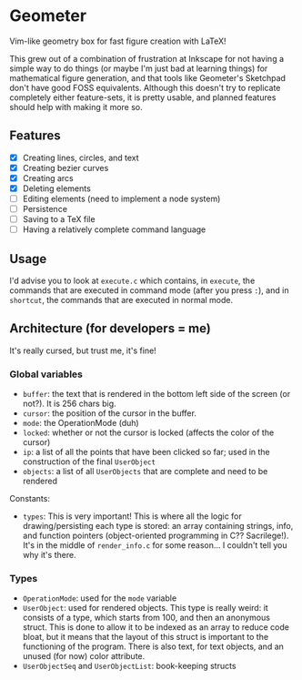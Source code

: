 # Geometer

Vim-like geometry box for fast figure creation with LaTeX!

This grew out of a combination of frustration at Inkscape for not having a simple way to
do things (or maybe I'm just bad at learning things) for mathematical figure generation,
and that tools like Geometer's Sketchpad don't have good FOSS equivalents. Although
this doesn't try to replicate completely either feature-sets, it is pretty usable,
and planned features should help with making it more so.

## Features

- [x] Creating lines, circles, and text
- [x] Creating bezier curves
- [x] Creating arcs
- [x] Deleting elements
- [ ] Editing elements (need to implement a node system)
- [ ] Persistence
- [ ] Saving to a TeX file
- [ ] Having a relatively complete command language

## Usage

I'd advise you to look at `execute.c` which contains, in `execute`, the
commands that are executed in command mode (after you press `:`), and in
`shortcut`, the commands that are executed in normal mode.

## Architecture (for developers = me)

It's really cursed, but trust me, it's fine!

### Global variables

- `buffer`: the text that is rendered in the bottom left side of the screen (or not?). It is 256 chars big.
- `cursor`: the position of the cursor in the buffer.
- `mode`: the OperationMode (duh)
- `locked`: whether or not the cursor is locked (affects the color of the cursor)
- `ip`: a list of all the points that have been clicked so far; used in the construction of the final `UserObject`
- `objects`: a list of all `UserObjects` that are complete and need to be rendered

Constants:
- `types`: This is very important! This is where all the logic for drawing/persisting each type is stored: an array
    containing strings, info, and function pointers (object-oriented programming in C?? Sacrilege!). It's in the
    middle of `render_info.c` for some reason... I couldn't tell you why it's there.

### Types

- `OperationMode`: used for the `mode` variable
- `UserObject`: used for rendered objects. This type is really weird: it consists of a type, which starts from 100, and
    then an anonymous struct. This is done to allow it to be indexed as an array to reduce code bloat, but it means that
    the layout of this struct is important to the functioning of the program. There is also text, for text objects,
    and an unused (for now) color attribute.
- `UserObjectSeq` and `UserObjectList`: book-keeping structs

